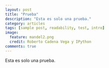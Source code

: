 ```yaml
---
layout: post
title: "Prueba"
description: "Esta es solo una prueba."
category: articles
tags: [sample post, readability, test, intro]
image:
  feature: mandel2.png
  credit: Roberto Cadena Vega y IPython
comments: true  
---
```


Esta es solo una prueba.